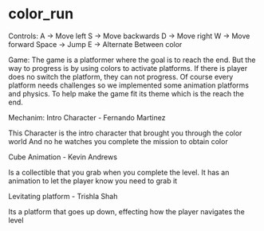 # color_run
Controls:
A -> Move left
S -> Move backwards
D -> Move right
W -> Move forward
Space -> Jump
E -> Alternate Between color

Game:
The game is a platformer where the goal is to reach the end. But the
way to progress is by using colors to activate platforms. If there is player
does no switch the platform, they can not progress. Of course every platform
needs challenges so we implemented some animation platforms and physics. To 
help make the game fit its theme which is the reach the end.

Mechanim:
Intro Character - Fernando Martinez

This Character is the intro character that brought you through the color world
And no he watches you complete the mission to obtain color

Cube Animation - Kevin Andrews

Is a collectible that you grab when you complete the level. It has an
animation to let the player know you need to grab it

Levitating platform - Trishla Shah

Its a platform that goes up down, effecting how the player navigates the
level
